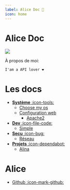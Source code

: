 ```yaml
---
label: Alice Doc 🎐
icon: home
---
```

# Alice Doc

![](https://avatars.githubusercontent.com/u/38856824?v=4)

À propos de moi: 
```
I'am a API lover ❤️
```

# Les docs
- [**Système** :icon-tools:]()
    - [Choose my os](/Systeme/os)
    - [Configuration web](/Systeme/web/)
        - [Apache2](/Systeme/web/apache/)
- [**Dev** :icon-file-code:]()
    - [Simple](/Dev/Simple)
- [**Secu** :icon-bug:]()
    - [Réseau](/CyberSecu/Reseau/)
- [**Projets** :icon-dependabot:]()
    - [Alina](/Projets/Alina)


# Alice
- [Github :icon-mark-github:](https://github.com/Sn0wAlice)